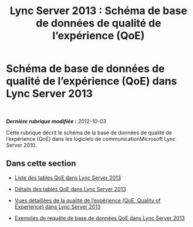 ﻿---
title: 'Lync Server 2013 : Schéma de base de données de qualité de l’expérience (QoE)'
TOCTitle: Schéma de base de données de qualité de l’expérience (QoE)
ms:assetid: 87b9c534-a1b1-48a6-bf51-cb232f5240c1
ms:mtpsurl: https://technet.microsoft.com/fr-fr/library/Gg398687(v=OCS.15)
ms:contentKeyID: 49297981
ms.date: 05/20/2016
mtps_version: v=OCS.15
ms.translationtype: HT
---

# Schéma de base de données de qualité de l’expérience (QoE) dans Lync Server 2013

 

_**Dernière rubrique modifiée :** 2012-10-03_

Cette rubrique décrit le schéma de la base de données de qualité de l’expérience (QoE) dans les logiciels de communicationMicrosoft Lync Server 2010.

## Dans cette section

  - [Liste des tables QoE dans Lync Server 2013](lync-server-2013-list-of-qoe-tables.md)

  - [Détails des tables QoE dans Lync Server 2013](lync-server-2013-qoe-table-details.md)

  - [Vues détaillées de la qualité de l’expérience (QoE, Quality of Experience) dans Lync Server 2013](lync-server-2013-qoe-view-details.md)

  - [Exemples de requête de base de données QoE dans Lync Server 2013](lync-server-2013-sample-qoe-database-queries.md)

